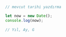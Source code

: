 ```javascript

// mevcut tarihi yazdırma

let now = new Date(); 
console.log(now); 
 
// Yıl, Ay, G


```